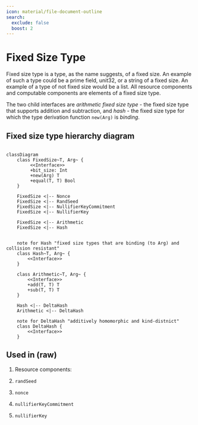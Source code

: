 ```yaml
---
icon: material/file-document-outline
search:
  exclude: false
  boost: 2
---
```


# Fixed Size Type

Fixed size type is a type, as the name suggests, of a fixed size. An example of such a type could be a prime field, unit32, or a string of a fixed size. An example of a type of not fixed size would be a list<uint32>. All resource components and computable components are elements of a fixed size type.

The two child interfaces are *arithmetic fixed size type* - the fixed size type that supports addition and subtraction, and *hash* - the fixed size type for which the type derivation function `new(Arg)` is *binding*.

## Fixed size type hierarchy diagram

``` mermaid

classDiagram
    class FixedSize~T, Arg~ {
         <<Interface>>
         +bit_size: Int
         +new(Arg) T
         +equal(T, T) Bool
    }

    FixedSize <|-- Nonce
    FixedSize <|-- RandSeed
    FixedSize <|-- NullifierKeyCommitment
    FixedSize <|-- NullifierKey

    FixedSize <|-- Arithmetic
    FixedSize <|-- Hash


    note for Hash "fixed size types that are binding (to Arg) and collision resistant"
    class Hash~T, Arg~ {
        <<Interface>>
    }

    class Arithmetic~T, Arg~ {
        <<Interface>>
        +add(T, T) T
        +sub(T, T) T
    }

    Hash <|-- DeltaHash
    Arithmetic <|-- DeltaHash

    note for DeltaHash "additively homomorphic and kind-distnict"
    class DeltaHash {
        <<Interface>>
    }

```

## Used in (raw)

1. Resource components:

  1. `randSeed`
  2. `nonce`
  3. `nullifierKeyCommitment`

2. `nullifierKey`